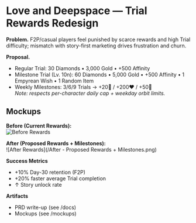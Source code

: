 # Love and Deepspace — Trial Rewards Redesign

**Problem.** F2P/casual players feel punished by scarce rewards and high Trial difficulty; mismatch with story-first marketing drives frustration and churn.

**Proposal.**
- Regular Trial: 30 Diamonds • 3,000 Gold • +500 Affinity  
- Milestone Trial (Lv. 10n): 60 Diamonds • 5,000 Gold • +500 Affinity • 1 Empyrean Wish • 1 Random Item  
- Weekly Milestones: 3/6/9 Trials → +20💎 / +200❤️ / +50💎  
*Note: respects per-character daily cap + weekday orbit limits.*

## Mockups

**Before (Current Rewards):**  
![Before Rewards](./current-rewards.png)

**After (Proposed Rewards + Milestones):**  
![After Rewards](/After - Proposed Rewards + Milestones.png)

**Success Metrics**
- +10% Day-30 retention (F2P)
- +20% faster average Trial completion
- ↑ Story unlock rate

**Artifacts**
- PRD write-up (see /docs)
- Mockups (see /mockups)
